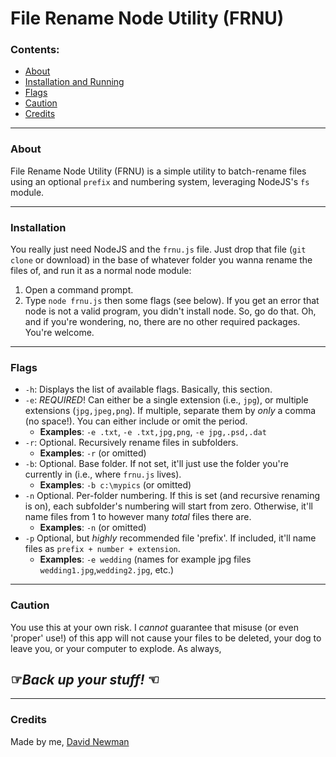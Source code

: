 # File Rename Node Utility (FRNU)

### Contents:
 - [About](#about)
 - [Installation and Running](#installation-and-running)
 - [Flags](#flags)
 - [Caution](#caution)
 - [Credits](#credits)

---
### About 
File Rename Node Utility (FRNU) is a simple utility to batch-rename files using an optional `prefix` and numbering system, leveraging NodeJS's `fs` module.

---
### Installation
You really just need NodeJS and the `frnu.js` file. Just drop that file (`git clone` or download) in the base of whatever folder you wanna rename the files of, and run it as a normal node module:
1. Open a command prompt.
2. Type `node frnu.js` then some flags (see below).
If you get an error that node is not a valid program, you didn't install node. So, go do that.
Oh, and if you're wondering, no, there are no other required packages. You're welcome.

---
### Flags
 * `-h`: Displays the list of available flags. Basically, this section.
 * `-e`: *REQUIRED*! Can either be a single extension (i.e., `jpg`), or multiple extensions (`jpg,jpeg,png`). If multiple, separate them by *only* a comma (no space!). You can either include or omit the period. 
     * **Examples**: `-e .txt`, `-e .txt,jpg,png`, `-e jpg,.psd,.dat`
 * `-r`: Optional. Recursively rename files in subfolders. 
     * **Examples**: `-r` (or omitted)
 * `-b`: Optional. Base folder. If not set, it'll just use the folder you're currently in (i.e., where `frnu.js` lives).
     * **Examples**: `-b c:\mypics` (or omitted)
 * `-n` Optional. Per-folder numbering. If this is set (and recursive renaming is on), each subfolder's numbering will start from zero. Otherwise, it'll name files from 1 to however many *total* files there are.
     * **Examples**: `-n` (or omitted)
 * `-p` Optional, but *highly* recommended file 'prefix'. If included, it'll name files as `prefix + number + extension`.
     * **Examples**: `-e wedding` (names for example jpg files `wedding1.jpg`,`wedding2.jpg`, etc.)

---
### Caution
You use this at your own risk. I *cannot* guarantee that misuse (or even 'proper' use!) of this app will not cause your files to be deleted, your dog to leave you, or your computer to explode. As always, 
## ☞*Back up your stuff!*  ☜

---
### Credits
Made by me, [David Newman](https://github.com/Newms34)
